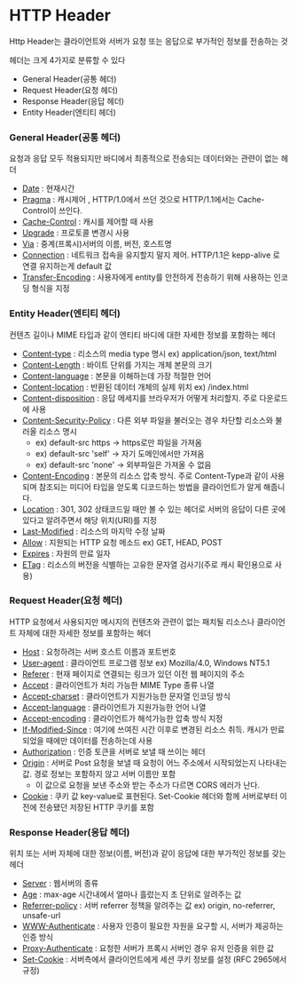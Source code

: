 # HTTP Header

Http Header는 클라이언트와 서버가 요청 또는 응답으로 부가적인 정보를 전송하는 것

헤더는 크게 4가지로 분류할 수 있다

- General Header(공통 헤더)
- Request Header(요청 헤더)
- Response Header(응답 헤더)
- Entity Header(엔티티 헤더)

### General Header(공통 헤더)

요청과 응답 모두 적용되지만 바디에서 최종적으로 전송되는 데이터와는 관련이 없는 헤더

- [Date](https://developer.mozilla.org/ko/docs/Web/HTTP/Headers/Date) : 현재시간
- [Pragma](https://developer.mozilla.org/ko/docs/Web/HTTP/Headers/Pragma) : 캐시제어 , HTTP/1.0에서 쓰던 것으로 HTTP/1.1에서는 Cache-Control이 쓰인다.
- [Cache-Control](https://developer.mozilla.org/ko/docs/Web/HTTP/Headers/Cache-Control) : 캐시를 제어할 때 사용
- [Upgrade](https://developer.mozilla.org/en-US/docs/Web/HTTP/Headers/Upgrade) : 프로토콜 변경시 사용
- [Via](https://developer.mozilla.org/ko/docs/Web/HTTP/Headers/Via) : 중계(프록시)서버의 이름, 버전, 호스트명
- [Connection](https://developer.mozilla.org/ko/docs/Web/HTTP/Headers/Connection) : 네트워크 접속을 유지할지 말지 제어. HTTP/1.1은 kepp-alive 로 연결 유지하는게 default 값
- [Transfer-Encoding](https://developer.mozilla.org/ko/docs/Web/HTTP/Headers/Transfer-Encoding) : 사용자에게 entity를 안전하게 전송하기 위해 사용하는 인코딩 형식을 지정

### Entity Header(엔티티 헤더)

컨텐츠 길이나 MIME 타입과 같이 엔티티 바디에 대한 자세한 정보를 포함하는 헤더

- [Content-type](https://developer.mozilla.org/ko/docs/Web/HTTP/Headers/Content-Type) : 리소스의 media type 명시 ex) application/json, text/html
- [Content-Length](https://developer.mozilla.org/ko/docs/Web/HTTP/Headers/Content-Length) : 바이트 단위를 가지는 개체 본문의 크기
- [Content-language](https://developer.mozilla.org/ko/docs/Web/HTTP/Headers/Content-Language) : 본문을 이해하는데 가장 적절한 언어
- [Content-location](https://developer.mozilla.org/ko/docs/Web/HTTP/Headers/Content-Location) : 반환된 데이터 개체의 실제 위치 ex) /index.html
- [Content-disposition](https://developer.mozilla.org/ko/docs/Web/HTTP/Headers/Content-Disposition) : 응답 메세지를 브라우저가 어떻게 처리할지. 주로 다운로드에 사용
- [Content-Security-Policy](https://developer.mozilla.org/ko/docs/Web/HTTP/Headers/Content-Security-Policy) : 다른 외부 파일을 불러오는 경우 차단할 리소스와 불러올 리소스 명시
    - ex) default-src https -> https로만 파일을 가져옴
    - ex) default-src 'self' -> 자기 도메인에서만 가져옴
    - ex) default-src 'none' -> 외부파일은 가져올 수 없음
- [Content-Encoding](https://developer.mozilla.org/ko/docs/Web/HTTP/Headers/Content-Encoding) : 본문의 리소스 압축 방식. 주로 Content-Type과 같이 사용되며 참조되는 미디어 타입을 얻도록 디코드하는 방법을 클라이언트가 알게 해줍니다.
- [Location](https://developer.mozilla.org/en-US/docs/Web/HTTP/Headers/Location) : 301, 302 상태코드일 때만 볼 수 있는 헤더로 서버의 응답이 다른 곳에 있다고 알려주면서 해당 위치(URI)를 지정
- [Last-Modified](https://developer.mozilla.org/ko/docs/Web/HTTP/Headers/Last-Modified) : 리소스의 마지막 수정 날짜
- [Allow](https://developer.mozilla.org/ko/docs/Web/HTTP/Headers/Allow) : 지원되는 HTTP 요청 메소드 ex) GET, HEAD, POST
- [Expires](https://developer.mozilla.org/ko/docs/Web/HTTP/Headers) : 자원의 만료 일자
- [ETag](https://developer.mozilla.org/ko/docs/Web/HTTP/Headers/ETag) : 리소스의 버전을 식별하는 고유한 문자열 검사기(주로 캐시 확인용으로 사용)

### Request Header(요청 헤더)

HTTP 요청에서 사용되지만 메시지의 컨텐츠와 관련이 없는 패치될 리소스나 클라이언트 자체에 대한 자세한 정보를 포함하는 헤더

- [Host](https://developer.mozilla.org/ko/docs/Web/HTTP/Headers/Host) : 요청하려는 서버 호스트 이름과 포트번호
- [User-agent](https://developer.mozilla.org/en-US/docs/Web/HTTP/Headers/User-Agent) : 클라이언트 프로그램 정보 ex) Mozilla/4.0, Windows NT5.1
- [Referer](https://developer.mozilla.org/ko/docs/Web/HTTP/Headers/Referer) : 현재 페이지로 연결되는 링크가 있던 이전 웹 페이지의 주소
- [Accept](https://developer.mozilla.org/ko/docs/Web/HTTP/Headers/Accept) : 클라이언트가 처리 가능한 MIME Type 종류 나열
- [Accept-charset](https://developer.mozilla.org/ko/docs/Web/HTTP/Headers/Accept-Charset) : 클라이언트가 지원가능한 문자열 인코딩 방식
- [Accept-language](https://developer.mozilla.org/ko/docs/Web/HTTP/Headers/Accept-Language) : 클라이언트가 지원가능한 언어 나열
- [Accept-encoding](https://developer.mozilla.org/ko/docs/Web/HTTP/Headers/Accept-Encoding) : 클라이언트가 해석가능한 압축 방식 지정
- [If-Modified-Since](https://developer.mozilla.org/ko/docs/Web/HTTP/Headers/If-Modified-Since) : 여기에 쓰여진 시간 이후로 변경된 리소스 취득. 캐시가 만료되었을 때에만 데이터를 전송하는데 사용
- [Authorization](https://developer.mozilla.org/ko/docs/Web/HTTP/Headers/Authorization) : 인증 토큰을 서버로 보낼 때 쓰이는 헤더
- [Origin](https://developer.mozilla.org/ko/docs/Web/HTTP/Headers/Origin) : 서버로 Post 요청을 보낼 때 요청이 어느 주소에서 시작되었는지 나타내는 값. 경로 정보는 포함하지 않고 서버 이름만 포함
    - 이 값으로 요청을 보낸 주소와 받는 주소가 다르면 CORS 에러가 난다.
- [Cookie](https://developer.mozilla.org/ko/docs/Web/HTTP/Headers/Cookie) : 쿠키 값 key-value로 표현된다. Set-Cookie 헤더와 함께 서버로부터 이전에 전송됐던 저장된 HTTP 쿠키를 포함

### Response Header(응답 헤더)

위치 또는 서버 자체에 대한 정보(이름, 버전)과 같이 응답에 대한 부가적인 정보를 갖는 헤더

- [Server](https://developer.mozilla.org/ko/docs/Web/HTTP/Headers/Server) : 웹서버의 종류
- [Age](https://developer.mozilla.org/ko/docs/Web/HTTP/Headers/Age) : max-age 시간내에서 얼마나 흘렀는지 초 단위로 알려주는 값
- [Referrer-policy](https://developer.mozilla.org/en-US/docs/Web/HTTP/Headers/Referrer-Policy) : 서버 referrer 정책을 알려주는 값 ex) origin, no-referrer, unsafe-url
- [WWW-Authenticate](https://developer.mozilla.org/en-US/docs/Web/HTTP/Headers/WWW-Authenticate) : 사용자 인증이 필요한 자원을 요구할 시, 서버가 제공하는 인증 방식
- [Proxy-Authenticate](https://developer.mozilla.org/en-US/docs/Web/HTTP/Headers/Proxy-Authenticate) : 요청한 서버가 프록시 서버인 경우 유저 인증을 위한 값
- [Set-Cookie](https://developer.mozilla.org/ko/docs/Web/HTTP/Headers/Set-Cookie) : 서버측에서 클라이언트에게 세션 쿠키 정보를 설정 (RFC 2965에서 규정)